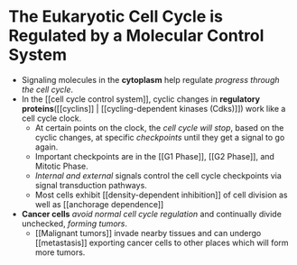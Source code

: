 # The Eukaryotic Cell Cycle is Regulated by a Molecular Control System
- Signaling molecules in the **cytoplasm** help regulate *progress through the cell cycle*.
- In the [[cell cycle control system]], cyclic changes in **regulatory proteins**([[cyclins]] | [[cycling-dependent kinases (Cdks)]]) work like a cell cycle clock. 
	- At certain points on the clock, the *cell cycle will stop*, based on the cyclic changes, at specific *checkpoints* until they get a signal to go again. 
	- Important checkpoints are in the [[G1 Phase]], [[G2 Phase]], and Mitotic Phase.
	- *Internal and external* signals control the cell cycle checkpoints via signal transduction pathways.
	- Most cells exhibit [[density-dependent inhibition]] of cell division as well as [[anchorage dependence]]
- **Cancer cells** *avoid normal cell cycle regulation* and continually divide unchecked, *forming tumors*.
	- [[Malignant tumors]] invade nearby tissues and can undergo [[metastasis]] exporting cancer cells to other places which will form more tumors.